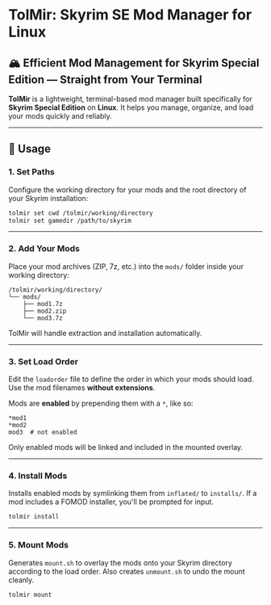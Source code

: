 # **TolMir**: Skyrim SE Mod Manager for Linux

## 🏔️ Efficient Mod Management for Skyrim Special Edition — Straight from Your Terminal

**TolMir** is a lightweight, terminal-based mod manager built specifically for **Skyrim Special Edition** on **Linux**. It helps you manage, organize, and load your mods quickly and reliably.

---

## 🚀 Usage

### 1. Set Paths

Configure the working directory for your mods and the root directory of your Skyrim installation:

```sh
tolmir set cwd /tolmir/working/directory
tolmir set gamedir /path/to/skyrim
```

---

### 2. Add Your Mods

Place your mod archives (ZIP, 7z, etc.) into the `mods/` folder inside your working directory:

```
/tolmir/working/directory/
└── mods/
    ├── mod1.7z
    ├── mod2.zip
    └── mod3.7z
```

TolMir will handle extraction and installation automatically.

---

### 3. Set Load Order

Edit the `loadorder` file to define the order in which your mods should load. Use the mod filenames **without extensions**.

Mods are **enabled** by prepending them with a `*`, like so:

```
*mod1
*mod2
mod3  # not enabled
```

Only enabled mods will be linked and included in the mounted overlay.

---

### 4. Install Mods

Installs enabled mods by symlinking them from `inflated/` to `installs/`. If a mod includes a FOMOD installer, you'll be prompted for input.

```sh
tolmir install
```

---

### 5. Mount Mods

Generates `mount.sh` to overlay the mods onto your Skyrim directory according to the load order. Also creates `unmount.sh` to undo the mount cleanly.

```sh
tolmir mount
```

